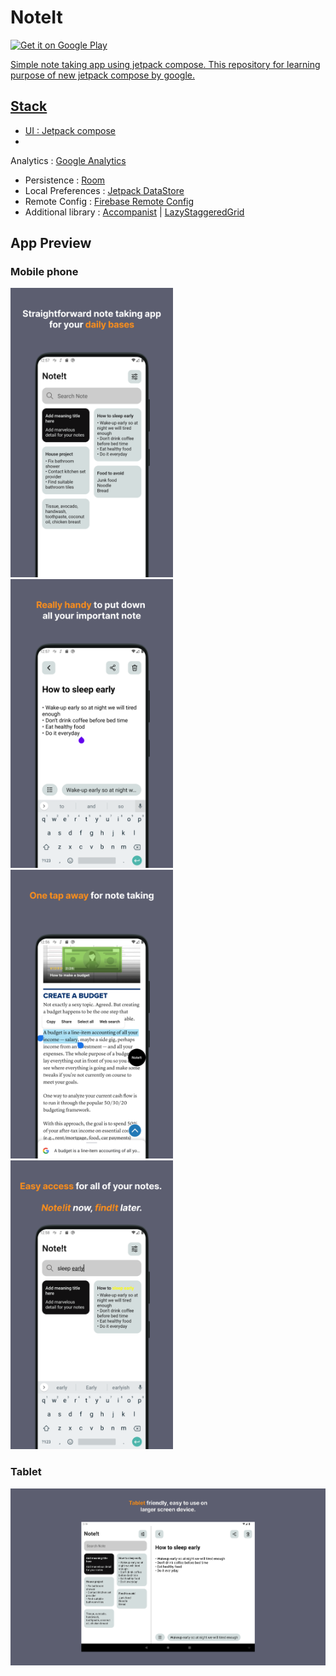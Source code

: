 # NoteIt

<a href='https://play.google.com/store/apps/details?id=com.sugadev.noteit'><img alt='Get it on Google Play' src='https://play.google.com/intl/en_us/badges/images/generic/en_badge_web_generic.png' width=180/>

Simple note taking app using jetpack compose. This repository for learning purpose of new jetpack
compose by google.

## Stack

* UI : [Jetpack compose](https://developer.android.com/jetpack/compose)
*
Analytics : [Google Analytics](https://firebase.google.com/docs/analytics/get-started?platform=android)
* Persistence : [Room](https://developer.android.com/training/data-storage/room)
* Local
  Preferences : [Jetpack DataStore](https://developer.android.com/topic/libraries/architecture/datastore)
* Remote
  Config : [Firebase Remote Config](https://firebase.google.com/docs/remote-config/get-started?platform=android)
* Additional library : [Accompanist](https://google.github.io/accompanist/systemuicontroller/)
  | [LazyStaggeredGrid](https://github.com/nesyou01/LazyStaggeredGrid)

## App Preview

### Mobile phone

<img src="doc/img/Playstore Screenshots - 1.png" width="260">  <img src="doc/img/Playstore Screenshots - 2.png" width="260">  
<img src="doc/img/Playstore Screenshots - 3.png" width="260"> <img src="doc/img/Playstore Screenshots - 4.png" width="260">

### Tablet

<img src="doc/img/Playstore Screenshots - 1 - Tablet.png" width="560">